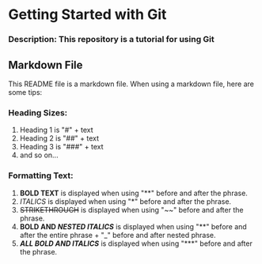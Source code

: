 # Getting Started with Git  

### Description:  This repository is a tutorial for using Git

## Markdown File  
This README file is a markdown file. When using a markdown file, here are some tips:  

### Heading Sizes:
1. Heading 1 is "#" + text 
2. Heading 2 is "##" + text 
3. Heading 3 is "###" + text  
4. and so on...  

### Formatting Text:
1. **BOLD TEXT** is displayed when using "**" before and after the phrase. 
2. *ITALICS* is displayed when using "*" before and after the phrase.    
3. ~~STRIKETHROUGH~~ is displayed when using "~~" before and after the phrase.
4. **BOLD AND _NESTED ITALICS_** is displayed when using "**" before and after the entire phrase + "_" before and after nested phrase.   
5. ***ALL BOLD AND ITALICS*** is displayed when using "***" before and after the phrase.  

